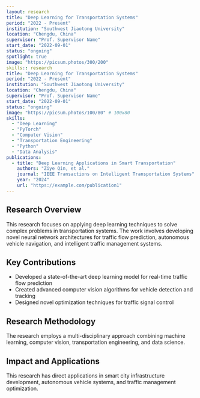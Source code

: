 ```yaml
---
layout: research
title: "Deep Learning for Transportation Systems"
period: "2022 - Present"
institution: "Southwest Jiaotong University"
location: "Chengdu, China"
supervisor: "Prof. Supervisor Name"
start_date: "2022-09-01"
status: "ongoing"
spotlight: true
image: "https://picsum.photos/300/200"
skills:: research
title: "Deep Learning for Transportation Systems"
period: "2022 - Present"
institution: "Southwest Jiaotong University"
location: "Chengdu, China"
supervisor: "Prof. Supervisor Name"
start_date: "2022-09-01"
status: "ongoing"
image: "https://picsum.photos/100/80" # 100x80
skills:
  - "Deep Learning"
  - "PyTorch"
  - "Computer Vision"
  - "Transportation Engineering"
  - "Python"
  - "Data Analysis"
publications:
  - title: "Deep Learning Applications in Smart Transportation"
    authors: "Ziye Qin, et al."
    journal: "IEEE Transactions on Intelligent Transportation Systems"
    year: "2024"
    url: "https://example.com/publication1"
---
```


## Research Overview

This research focuses on applying deep learning techniques to solve complex problems in transportation systems. The work involves developing novel neural network architectures for traffic flow prediction, autonomous vehicle navigation, and intelligent traffic management systems.

## Key Contributions

- Developed a state-of-the-art deep learning model for real-time traffic flow prediction
- Created advanced computer vision algorithms for vehicle detection and tracking
- Designed novel optimization techniques for traffic signal control

## Research Methodology

The research employs a multi-disciplinary approach combining machine learning, computer vision, transportation engineering, and data science.

## Impact and Applications

This research has direct applications in smart city infrastructure development, autonomous vehicle systems, and traffic management optimization.
